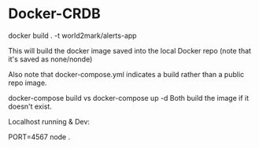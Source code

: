 # Docker-CRDB
 

docker build . -t world2mark/alerts-app

This will build the docker image saved into the local Docker repo
(note that it's saved as none/nonde)

Also note that docker-compose.yml indicates a build rather than a public repo image.

docker-compose build
vs
docker-compose up -d
Both build the image if it doesn't exist.


Localhost running & Dev:

PORT=4567 node .
